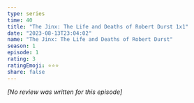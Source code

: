 ```yaml
---
type: series
time: 40
title: "The Jinx: The Life and Deaths of Robert Durst 1x1"
date: "2023-08-13T23:04:02"
name: "The Jinx: The Life and Deaths of Robert Durst"
season: 1
episode: 1
rating: 3
ratingEmoji: ⭐️⭐️⭐️
share: false
---
```


_[No review was written for this episode]_
